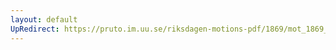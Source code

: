 ```yaml
---
layout: default
UpRedirect: https://pruto.im.uu.se/riksdagen-motions-pdf/1869/mot_1869__ak__343/mot_1869__ak__343-005.pdf
---
```

